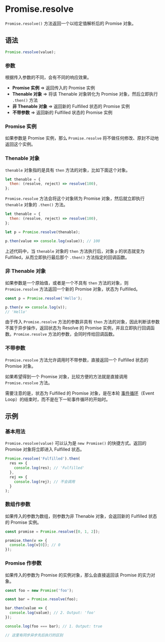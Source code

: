 # Promise.resolve

`Promise.resolve()` 方法返回一个以给定值解析后的 Promise 对象。

## 语法

```js
Promise.resolve(value);
```

### 参数

根据传入参数的不同，会有不同的响应效果。

- **Promise 实例** => 返回传入的 Promise 实例
- **Thenable 对象** => 将该 Thenable 对象转化为 Promise 对象，然后立即执行 `.then()` 方法
- **非 Thenable 对象** => 返回新的 Fulfilled 状态的 Promise 实例
- **不带参数** => 返回新的 Fulfilled 状态的 Promise 实例

### Promise 实例

如果参数是 Promise 实例，那么 `Promise.resolve` 将不做任何修改、原封不动地返回这个实例。

### Thenable 对象

`thenable` 对象指的是具有 `then` 方法的对象，比如下面这个对象。

```js
let thenable = {
  then: (resolve, reject) => resolve(100),
};
```

`Promise.resolve` 方法会将这个对象转为 Promise 对象，然后就立即执行 `thenable` 对象的 `.then()` 方法。

```js
let thenable = {
  then: (resolve, reject) => resolve(100),
};

let p = Promise.resolve(thenable);

p.then(value => console.log(value)); // 100
```

上述代码中，当 `thenable` 对象的 `then` 方法执行后，对象 `p` 的状态就变为 Fulfilled，从而立即执行最后那个 `.then()` 方法指定的回调函数。

### 非 Thenable 对象

如果参数是一个原始值，或者是一个不具有 `then` 方法的对象，则 `Promise.resolve` 方法返回一个新的 Promise 对象，状态为 Fulfilled。

```js
const p = Promise.resolve('Hello');

p.then(v => console.log(v));
// 'Hello'
```

由于传入 `Promise.resolve` 方法的参数非具有 `then` 方法的对象，因此判断该参数不属于异步操作，返回状态为 Resolve 的 Promise 实例，并且立即执行回调函数。`Promise.resolve` 方法的参数，会同时传给回调函数。

### 不带参数

`Promise.resolve` 方法允许调用时不带参数，直接返回一个 Fulfilled 状态的 Promise 对象。

如果希望得到一个 Promise 对象，比较方便的方法就是直接调用 `Promise.resolve` 方法。

需要注意的是，状态为 Fulfilled 的 Promise 对象，是在本轮 [事件循环](../../../../core-modules/executable-code-and-execution-contexts/concurrency-model/event-loop.md)（Event Loop）的结束时，而不是在下一轮事件循环的开始时。

## 示例

### 基本用法

`Promise.resolve(value)` 可以认为是 `new Promise()` 的快捷方式。返回的 Promise 对象将立即进入 Fulfilled 状态。

```js
Promise.resolve('Fulfilled').then(
  res => {
    console.log(res); // 'Fulfilled'
  },
  rej => {
    console.log(rej); // 不会调用
  }
);
```

### 数组作参数

如果传入的参数为数组，则参数为非 Thenable 对象，会返回新的 Fulfilled 状态的 Promise 实例。

```js
const promise = Promise.resolve([0, 1, 2]);

promise.then(v => {
  console.log(v[0]); // 0
});
```

### Promise 作参数

如果传入的参数为 Promise 的实例对象，那么会直接返回该 Promise 的实力对象。

```js
const foo = new Promise('foo');

const bar = Promise.resolve(foo);

bar.then(value => {
  console.log(value); // 2. Output: 'foo'
});

console.log(foo === bar); // 1. Output: true

// 这里有同步异步先后执行的区别
```
